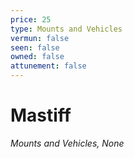 ```yaml
---
price: 25
type: Mounts and Vehicles
vermun: false
seen: false
owned: false
attunement: false
---
```

# Mastiff

*Mounts and Vehicles, None*